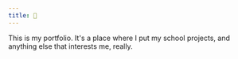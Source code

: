 ```yaml
---
title: 🦆
---
```


This is my portfolio. It's a place where I put my school projects, and anything else that interests me, really.

